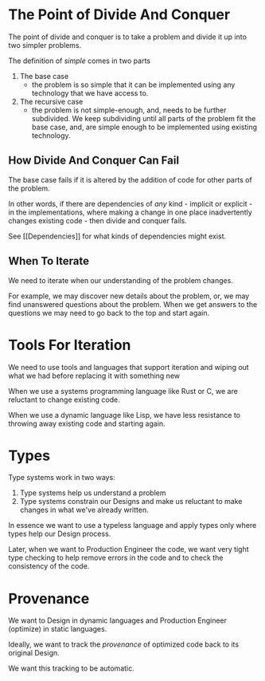 # The Point of Divide And Conquer

The point of divide and conquer is to take a problem and divide it up into two simpler problems.

The definition of *simple* comes in two parts 
1. The base case
	- the problem is so simple that it can be implemented using any technology that we have access to.
2. The recursive case
	- the  problem is not simple-enough, and, needs to be further subdivided. We keep subdividing until all parts of the problem fit the base case, and, are simple enough to be implemented using existing technology.

## How Divide And Conquer Can Fail
The base case fails if it is altered by the addition of code for other parts of the problem.

In other words, if there are dependencies of *any* kind - implicit or explicit - in the implementations, where making a change in one place inadvertently changes existing code - then divide and conquer fails.

See [[Dependencies]] for what kinds of dependencies might exist.

## When To Iterate 
We need to iterate when our understanding of the problem changes.

For example, we may discover new details about the problem, or, we may find unanswered questions about the problem.  When we get answers to the questions we may need to go back to the top and start again.

# Tools For Iteration
We need to use tools and languages that support iteration and wiping out what we had before replacing it with something new

When we use a systems programming language like Rust or C, we are reluctant to change existing code.

When we use a dynamic language like Lisp, we have less resistance to throwing away existing code and starting again.

# Types
Type systems work in two ways:
1. Type systems help us understand a problem 
2. Type systems constrain our Designs and make us reluctant to make changes in what we've already written.

In essence we want to use a typeless language and apply types only where types help our Design process.

Later, when we want to Production Engineer the code, we want very tight type checking to help remove errors in the code and to check the consistency of the code.

# Provenance
We want to Design in dynamic languages and Production Engineer (optimize) in static languages.

Ideally, we want to track the *provenance* of optimized code back to its original Design.

We want this tracking to be automatic.